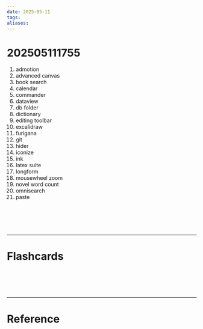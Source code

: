 ```yaml
---
date: 2025-05-11
tags: 
aliases:
---
```

# 202505111755
1. admotion
2. advanced canvas
3. book search
4. calendar
5. commander
6. dataview
7. db folder
8. dictionary
9. editing toolbar
10. excalidraw
11. furigana
12. git
13. hider
14. iconize
15. ink
16. latex suite
17. longform
18. mousewheel zoom
19. novel word count
20. omnisearch
21. paste 

# ‌
---
# Flashcards


# ‌
---
# Reference
